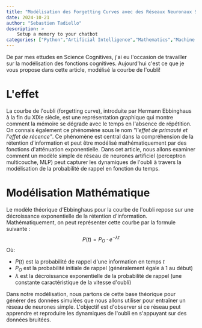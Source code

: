 ```yaml
---
title: "Modélisation des Forgetting Curves avec des Réseaux Neuronaux Simples"
date: 2024-10-21
author: "Sebastien Tadiello"
description: >
    Setup a memory to your chatbot
categories: ["Python","Artificial Intelligence","Mathematics","Machine Learning","Memory"]
---
```


De par mes ettudes en Science Cognitives, j'ai eu l'occasion de travailler sur la modélisation des fonctions cognitives. Aujourd'hui c'est ce que je vous propose dans cette article, modélisé la courbe de l'oubli!

# L'effet
La courbe de l'oubli (forgetting curve), introduite par Hermann Ebbinghaus à la fin du XIXe siècle, est une représentation graphique qui montre comment la mémoire se dégrade avec le temps en l'absence de répétition. On connais également ce phénomène sous le nom *"l'effet de primauté et l'effet de récence"*.
Ce phénomène est central dans la compréhension de la rétention d'information et peut être modélisé mathématiquement par des fonctions d'atténuation exponentielle. Dans cet article, nous allons examiner comment un modèle simple de réseau de neurones artificiel (perceptron multicouche, MLP) peut capturer les dynamiques de l'oubli à travers la modélisation de la probabilité de rappel en fonction du temps.

# Modélisation Mathématique
Le modèle théorique d'Ebbinghaus pour la courbe de l'oubli repose sur une décroissance exponentielle de la rétention d'information. Mathématiquement, on peut représenter cette courbe par la formule suivante :
$$
P(t) = P_O \cdot e^{-\lambda t}
$$
Où:
- $P(t)$ est la probabilité de rappel d'une information en temps $t$
- $P_O$ est la probabilité initiale de rappel (généralement égale à 1 au début)
- $\lambda$ est la décroissance exponentielle de la probabilité de rappel (une constante caractéristique de la vitesse d'oubli)


Dans notre modélisation, nous partons de cette base théorique pour générer des données simulées que nous allons utiliser pour entraîner un réseau de neurones simple. L'objectif est d'observer si ce réseau peut apprendre et reproduire les dynamiques de l'oubli en s'appuyant sur des données bruitées.